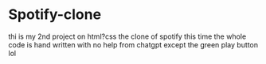 # Spotify-clone

thi is my 2nd project on html?css the clone of spotify this time the whole code is hand written with no help from chatgpt except the green play button lol
